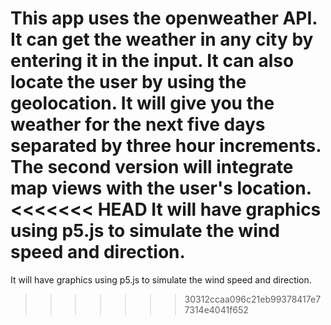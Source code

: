 This app uses the openweather API.
It can get the weather in any city by entering it in the input. It can also locate the user by using the geolocation.
It will give you the weather for the next five days separated by three hour increments.
The second version will integrate map views with the user's location.
<<<<<<< HEAD
It will have graphics using p5.js to simulate the wind speed and direction.
=======
It will have graphics using p5.js to simulate the wind speed and direction.
>>>>>>> 30312ccaa096c21eb99378417e77314e4041f652
